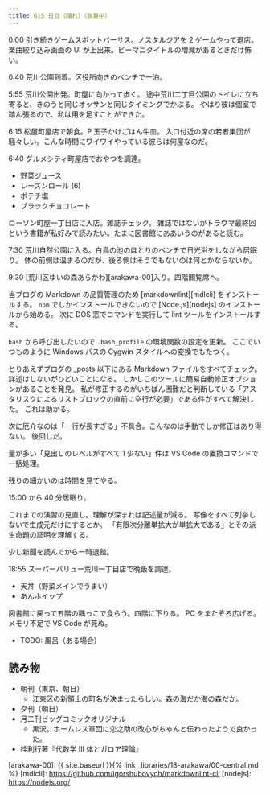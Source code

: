 ```yaml
---
title: 615 日目（晴れ）（執筆中）
---
```


0:00 引き続きゲームスポットバーサス。ノスタルジアを 2 ゲームやって退店。
楽曲絞り込み画面の UI が上出来。ビーマニタイトルの増減があるときだけ怖い。

0:40 荒川公園到着。区役所向きのベンチで一泊。

5:55 荒川公園出発。町屋に向かって歩く。
途中荒川二丁目公園のトイレに立ち寄ると、きのうと同じオッサンと同じタイミングでかぶる。
やはり彼は個室で踏ん張るので、私は用を足すことができた。

6:15 松屋町屋店で朝食。P 玉子かけごはん牛皿。
入口付近の席の若者集団が騒々しい。こんな時間にワイワイやっている彼らは何屋なのだ。

6:40 グルメシティ町屋店でおやつを調達。

* 野菜ジュース
* レーズンロール (6)
* ポテチ塩
* ブラックチョコレート

ローソン町屋一丁目店に入店。雑誌チェック。
雑誌ではないがトラウマ最終回という書籍が私好みで読みたい。たまに図書館にああいうのがあると読む。

7:30 荒川自然公園に入る。白鳥の池のほとりのベンチで日光浴をしながら居眠り。
体の前側は温まるのだが、後ろ側はそうでもないのは何とかならないか。

9:30 [荒川区ゆいの森あらかわ][arakawa-00]入り。四階閲覧席へ。

当ブログの Markdown の品質管理のため [markdownlint][mdlcli] をインストールする。
`npm` でしかインストールできないので [Node.js][nodejs] のインストールから始める。
次に DOS 窓でコマンドを実行して lint ツールをインストールする。

`bash` から呼び出したいので `.bash_profile` の環境関数の設定を更新。
ここでいつものように Windows パスの Cygwin スタイルへの変換でもたつく。

とりあえずブログの _posts 以下にある Markdown ファイルをすべてチェック。
詳述はしないがひどいことになる。
しかしこのツールに簡易自動修正オプションがあることを発見。
私が修正するのがいちばん困難だと判断している「アスタリスクによるリストブロックの直前に空行が必要」である件がすべて解決した。
これは助かる。

次に厄介なのは「一行が長すぎる」不具合。こんなのは手動でしか修正はあり得ない。
後回しだ。

量が多い「見出しのレベルがすべて 1 少ない」件は VS Code の置換コマンドで一括処理。

残りの細かいのは時間を見てやる。

15:00 から 40 分居眠り。

これまでの演習の見直し。理解が深まれば記述量が減る。
写像をすべて列挙しないで生成元だけにするとか。
「有限次分離単拡大が単拡大である」とその派生命題の証明を理解する。

少し新聞を読んでから一時退館。

18:55 スーパーバリュー荒川一丁目店で晩飯を調達。

* 天丼（野菜メインでうまい）
* あんホイップ

図書館に戻って五階の隅っこで食らう。四階に下りる。
PC をまたぞろ広げる。メモリ不足で VS Code が死ぬ。

* TODO: 風呂（ある場合）

## 読み物

* 朝刊（東京、朝日）
  * 江東区の新領土の町名が決まったらしい。森の海だか海の森だか。
* 夕刊（朝日）
* 月二刊ビッグコミックオリジナル
  * 黒沢。ホームレス軍団に恋之助の改心がちゃんと伝わったようで良かった。
* 桂利行著『代数学 III 体とガロア理論』

[arakawa-00]: {{ site.baseurl }}{% link _libraries/18-arakawa/00-central.md %}
[mdlcli]: https://github.com/igorshubovych/markdownlint-cli
[nodejs]: https://nodejs.org/
